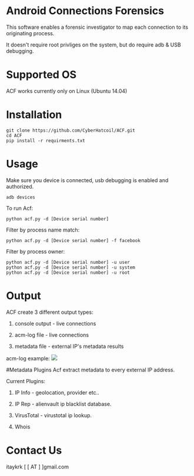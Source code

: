 
# Android Connections Forensics

This software enables a forensic investigator to map each connection to its originating process.

It doesn't require root privliges on the system, but do require adb & USB debugging.
# Supported OS

ACF works currently only on Linux (Ubuntu 14.04)


# Installation
    git clone https://github.com/CyberHatcoil/ACF.git
    cd ACF
    pip install -r requirments.txt

# Usage

Make sure you device is connected, usb debugging is enabled and authorized.

    adb devices

To run Acf:

    python acf.py -d [Device serial number]

Filter by process name match:

    python acf.py -d [Device serial number] -f facebook

Filter by process owner:

    python acf.py -d [Device serial number] -u user
    python acf.py -d [Device serial number] -u system
    python acf.py -d [Device serial number] -u root

# Output
ACF create 3 different output types:

1. console output - live connections

2. acm-log file - live connections

3. metadata file - external IP's metadata results

acm-log example:
<img src="http://i.imgur.com/CkRp6LV.png" />

#Metadata Plugins
Acf extract metadata to every external IP address.

Current Plugins:

1. IP Info - geolocation, provider etc..

2. IP Rep - alienvault ip blacklist database.

3. VirusTotal - virustotal ip lookup.

4. Whois

# Contact Us

itaykrk [ [ AT ] ]gmail.com
